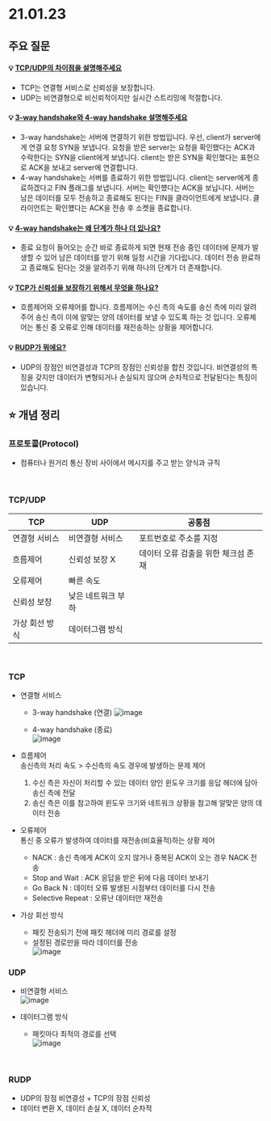 # 21.01.23

## 주요 질문

#### 💡 [TCP/UDP의 차이점을 설명해주세요](#tcpudp)
   * TCP는 연결형 서비스로 신뢰성을 보장합니다.
   * UDP는 비연결형으로 비신뢰적이지만 실시간 스트리밍에 적절합니다.
   
#### 💡 [3-way handshake와 4-way handshake 설명해주세요](#tcp)
   * 3-way handshake는 서버에 연결하기 위한 방법입니다. 우선, client가 server에게 연결 요청 SYN을 보냅니다. 요청을 받은 server는 요청을 확인했다는 ACK과 수락한다는 SYN을 client에게 보냅니다. client는 받은 SYN을 확인했다는 표현으로 ACK을 보내고 server에 연결합니다.  
   * 4-way handshake는 서버를 종료하기 위한 방법입니다. client는 server에게 종료하겠다고 FIN 플래그를 보냅니다. 서버는 확인헀다는 ACK을 보닙니다. 서버는 남은 데이터를 모두 전송하고 종료해도 된다는 FIN을 클라이언트에게 보냅니다. 클라이언트는 확인헀다는 ACK을 전송 후 소켓을 종료합니다.
   
#### 💡 [4-way handshake는 왜 단계가 하나 더 있나요?](#tcp)
   * 종료 요청이 들어오는 순간 바로 종료하게 되면 현재 전송 중인 데이터에 문제가 발생할 수 있어 남은 데이터를 받기 위해 일정 시간을 기다립니다. 데이터 전송 완료하고 종료해도 된다는 것을 알려주기 위해 하나의 단계가 더 존재합니다.


#### 💡 [TCP가 신뢰성을 보장하기 위해서 무엇을 하나요?](#tcp)
   * 흐름제어와 오류제어를 합니다. 흐름제어는 수신 측의 속도를 송신 측에 미리 알려주어 송신 측이 이에 알맞는 양의 데이터를 보낼 수 있도록 하는 것 입니다. 오류제어는 통신 중 오류로 인해 데이터를 재전송하는 상황을 제어합니다.

#### 💡 [RUDP가 뭐에요?](#rudp)
   * UDP의 장점인 비연결성과 TCP의 장점인 신뢰성을 합친 것입니다. 비연결성의 특징을 갖지만 데이터가 변형되거나 손실되지 않으며 순차적으로 전달된다는 특징이 있습니다.

## ⭐ 개념 정리

### 프로토콜(Protocol)
   * 컴퓨터나 원거리 통신 장비 사이에서 메시지를 주고 받는 양식과 규칙

<br/>

### TCP/UDP
   |TCP|UDP|공통점|
   |-|-|-|
   |연결형 서비스|비연결형 서비스|포트번호로 주소를 지정|
   |흐름제어|신뢰성 보장 X|데이터 오류 검출을 위한 체크섬 존재|
   |오류제어|빠른 속도||
   |신뢰성 보장|낮은 네트워크 부하||
   |가상 회선 방식|데이터그램 방식||

<br/>

### TCP
   * 연결형 서비스  
      * 3-way handshake (연결)
      ![image](https://user-images.githubusercontent.com/36289638/105574098-9d997900-5da5-11eb-8ac0-67fd1ca1a7c8.png)

      * 4-way handshake (종료)  
      ![image](https://user-images.githubusercontent.com/36289638/105618553-00cdee80-5e2c-11eb-909b-8460c8cb3549.png)  


   
   * 흐름제어  
   송신측의 처리 속도 > 수신측의 속도 경우에 발생하는 문제 제어  
      1. 수신 측은 자신이 처리할 수 있는 데이터 양인 윈도우 크기를 응답 헤더에 담아 송신 측에 전달  
      2. 송신 측은 이를 참고하여 윈도우 크기와 네트워크 상황을 참고해 알맞은 양의 데이터 전송  

   * 오류제어  
   통신 중 오류가 발생하여 데이터를 재전송(비효율적)하는 상황 제어
      * NACK : 송신 측에게 ACK이 오지 않거나 중복된 ACK이 오는 경우 NACK 전송  
      * Stop and Wait : ACK 응답을 받은 뒤에 다음 데이터 보내기
      * Go Back N : 데이터 오류 발생된 시점부터 데이터를 다시 전송
      * Selective Repeat : 오류난 데이터만 재전송


   * 가상 회선 방식  
      * 패킷 전송되기 전에 패킷 헤더에 미리 경로를 설정  
      * 설정된 경로만을 따라 데이터를 전송  
   ![image](https://user-images.githubusercontent.com/36289638/105573716-d71cb500-5da2-11eb-8198-86d2f2c0a1bc.png)

### UDP
   * 비연결형 서비스  
   ![image](https://user-images.githubusercontent.com/36289638/105574739-e94e2180-5da9-11eb-80bf-ff356b91e40f.png)


   * 데이터그램 방식  
      * 패킷마다 최적의 경로를 선택  
   ![image](https://user-images.githubusercontent.com/36289638/105573732-f87da100-5da2-11eb-9b9a-f9fb0fdaf711.png)

<br/>

### RUDP  
   * UDP의 장점 비연결성 + TCP의 장점 신뢰성
   * 데이터 변환 X, 데이터 손실 X, 데이터 순차적